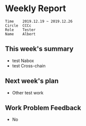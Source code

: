 # Weekly Report 
```
Time	2019.12.19 ~ 2019.12.26
Circle	CCCc
Role	Tester
Name	Albert
```
## This week's summary
- test Nabox
- test Cross-chain



## Next week's plan

- Other test work




## Work Problem Feedback 
- No 

